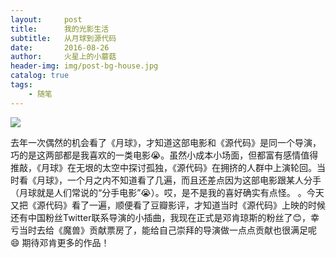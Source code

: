 ```yaml
---
layout:     post
title:      我的光影生活
subtitle:   从月球到源代码
date:       2016-08-26
author:     火星上的小蘑菇
header-img: img/post-bg-house.jpg
catalog: true
tags:
    - 随笔
---
```


![](https://cdn.jsdelivr.net/gh/wuxiaoxiong1990/pic/2016-08-26/005BYqpgly1g13s4wtndcj30ev0cmq4g.jpg)

去年一次偶然的机会看了《月球》，才知道这部电影和《源代码》是同一个导演，巧的是这两部都是我喜欢的一类电影😭。虽然小成本小场面，但都富有感情值得推敲，《月球》在无垠的太空中探讨孤独，《源代码》在拥挤的人群中上演轮回。当时看《月球》，一个月之内不知道看了几遍，而且还差点因为这部电影跟某人分手（月球就是人们常说的“分手电影”😭）。哎，是不是我的喜好确实有点怪。 。今天又把《源代码》看了一遍，顺便看了豆瓣影评，才知道当时《源代码》上映的时候还有中国粉丝Twitter联系导演的小插曲，我现在正式是邓肯琼斯的粉丝了😊，幸亏当时去给《魔兽》贡献票房了，能给自己崇拜的导演做一点点贡献也很满足呢😄 期待邓肯更多的作品！